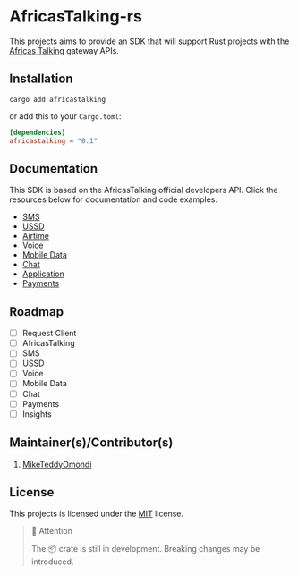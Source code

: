 # AfricasTalking-rs

This projects aims to provide an SDK that will support Rust projects with the [Africas Talking](https://africastalking.com) gateway APIs.

## Installation

```shell
cargo add africastalking
```

or add this to your `Cargo.toml`:

```toml
[dependencies]
africastalking = "0.1"
```

## Documentation

This SDK is based on the AfricasTalking official developers API. Click the resources below for documentation and code examples.

- [SMS](https://developers.africastalking.com/docs/sms/overview)
- [USSD](https://developers.africastalking.com/docs/ussd/overview)
- [Airtime](https://developers.africastalking.com/docs/airtime/overview)
- [Voice](https://developers.africastalking.com/docs/voice/overview)
- [Mobile Data](https://developers.africastalking.com/docs/data/overview)
- [Chat](https://developers.africastalking.com/docs/whatsapp/overview)
- [Application](https://developers.africastalking.com/docs/application)
- [Payments](https://africastalking.com/payments)

## Roadmap

- [ ] Request Client
- [ ] AfricasTalking
- [ ] SMS
- [ ] USSD
- [ ] Voice
- [ ] Mobile Data 
- [ ] Chat
- [ ] Payments
- [ ] Insights

## Maintainer(s)/Contributor(s)

1. [MikeTeddyOmondi](https://github.com/MikeTeddyOmondi)

## License

This projects is licensed under the [MIT](./LICENSE.md) license.

> 📌 Attention 
>
> The 📦 crate is still in development. Breaking changes may be introduced.
